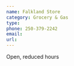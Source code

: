 ```yaml
---
name: Falkland Store
category: Grocery & Gas
type:
phone: 250-379-2242
email:
url:
---
```


Open, reduced hours
